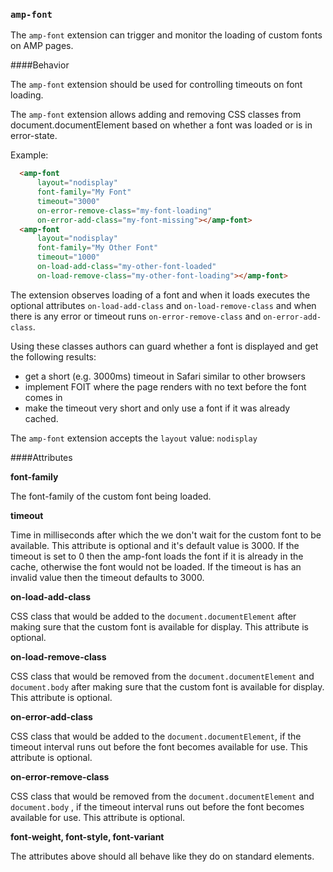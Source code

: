 <!---
Copyright 2015 The AMP HTML Authors. All Rights Reserved.

Licensed under the Apache License, Version 2.0 (the "License");
you may not use this file except in compliance with the License.
You may obtain a copy of the License at

      http://www.apache.org/licenses/LICENSE-2.0

Unless required by applicable law or agreed to in writing, software
distributed under the License is distributed on an "AS-IS" BASIS,
WITHOUT WARRANTIES OR CONDITIONS OF ANY KIND, either express or implied.
See the License for the specific language governing permissions and
limitations under the License.
-->

### <a name="`amp-font`"></a> `amp-font`

The `amp-font` extension can trigger and monitor the loading of custom fonts on AMP pages.


####Behavior

The `amp-font` extension should be used for controlling timeouts on font loading.

The `amp-font` extension allows adding and removing CSS classes from document.documentElement based on whether a font was loaded or is in error-state.

Example:
```html
  <amp-font
      layout="nodisplay"
      font-family="My Font"
      timeout="3000"
      on-error-remove-class="my-font-loading"
      on-error-add-class="my-font-missing"></amp-font>
  <amp-font
      layout="nodisplay"
      font-family="My Other Font"
      timeout="1000"
      on-load-add-class="my-other-font-loaded"
      on-load-remove-class="my-other-font-loading"></amp-font>
```

The extension observes loading of a font and when it loads executes the optional attributes `on-load-add-class` and `on-load-remove-class` and when there is any error or timeout runs `on-error-remove-class` and `on-error-add-class`.

Using these classes authors can guard whether a font is displayed and get the following results:

- get a short (e.g. 3000ms) timeout in Safari similar to other browsers
- implement FOIT where the page renders with no text before the font comes in
- make the timeout very short and only use a font if it was already cached.


The `amp-font` extension accepts the `layout` value:  `nodisplay`

####Attributes

**font-family**

The font-family of the custom font being loaded.

**timeout**

Time in milliseconds after which the we don't wait for the custom font to be available. This attribute is optional and it's default value is 3000. If the timeout is set to 0 then the amp-font loads the font if it is already in the cache, otherwise the font would not be loaded. If the timeout is has an invalid value then the timeout defaults to 3000.

**on-load-add-class**

CSS class that would be added to the `document.documentElement`  after making sure that the custom font is available for display. This attribute is optional.

**on-load-remove-class**

CSS class that would be removed from the `document.documentElement` and `document.body` after making sure that the custom font is available for display. This attribute is optional.

**on-error-add-class**

CSS class that would be added to the `document.documentElement`, if the timeout interval runs out before the font becomes available for use. This attribute is optional.

**on-error-remove-class**

CSS class that would be removed from the `document.documentElement` and `document.body` , if the timeout interval runs out before the font becomes available for use. This attribute is optional.

**font-weight, font-style, font-variant**

The attributes above should all behave like they do on standard elements.
